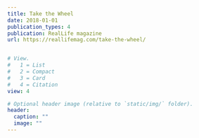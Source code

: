 ```yaml
---
title: Take the Wheel
date: 2018-01-01
publication_types: 4
publication: RealLife magazine
url: https://reallifemag.com/take-the-wheel/


# View.
#   1 = List
#   2 = Compact
#   3 = Card
#   4 = Citation
view: 4

# Optional header image (relative to `static/img/` folder).
header:
  caption: ""
  image: ""
---
```

